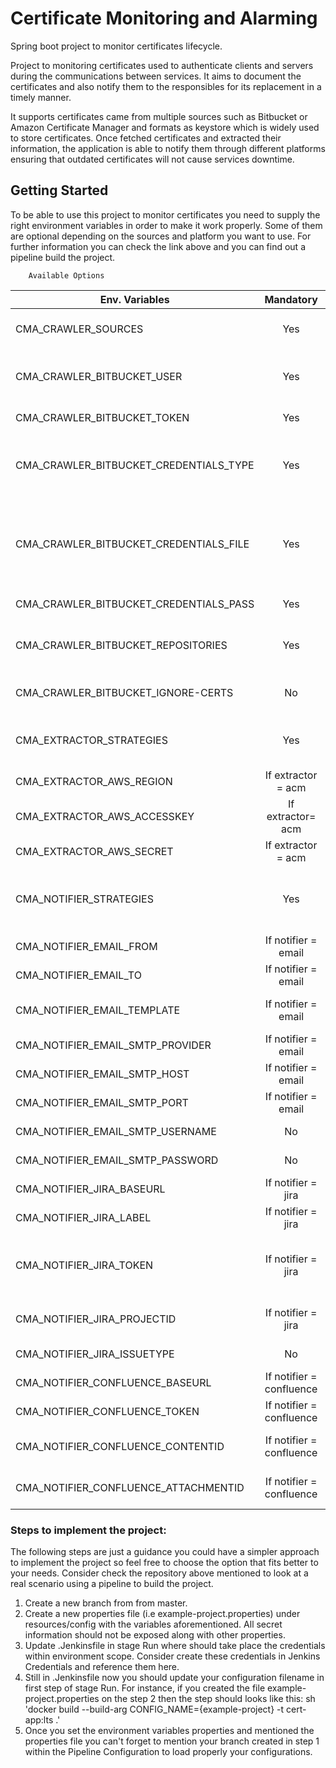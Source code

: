 # Certificate Monitoring and Alarming
Spring boot project to monitor certificates lifecycle.

Project to monitoring certificates used to authenticate clients and servers during the communications between services. It aims to document the certificates and also notify them to the responsibles for its replacement in a timely manner. 

It supports certificates came from multiple sources such as Bitbucket or Amazon Certificate Manager and formats as keystore which is widely used to store certificates. Once fetched certificates and extracted their information, the application is able to notify them through different platforms ensuring that outdated certificates will not cause services downtime.

## Getting Started

To be able to use this project to monitor certificates you need to supply the right environment variables in order to make it work properly. Some of them are optional depending on the sources and platform you want to use. For further information you can check the link above and you can find out a pipeline build the project. 

		Available Options	
		




 | Env. Variables   |      Mandatory      | Default  | Meaning |
|----------|:-------------:|------:|------:|
| CMA_CRAWLER_SOURCES |  Yes |  bitbucket |Platform which the app should fetch keystores.|
| CMA_CRAWLER_BITBUCKET_USER	| Yes | -- | Bitbucket account with permissions to the target repositories. |
| CMA_CRAWLER_BITBUCKET_TOKEN	| Yes |	-- |	Valid token to access Bitbucket account.|
| CMA_CRAWLER_BITBUCKET_CREDENTIALS_TYPE	| Yes | -- |	keepass	Tool used to open the file which contains the credentials to open the keystores. |
| CMA_CRAWLER_BITBUCKET_CREDENTIALS_FILE	| Yes |	--	| Filename with the credentials to open the keystores. Don't forget to mention the repository below which contains this file. |
| CMA_CRAWLER_BITBUCKET_CREDENTIALS_PASS	| Yes |	--	| Password to open the file aforementioned. |
| CMA_CRAWLER_BITBUCKET_REPOSITORIES	| Yes	| --	| List of repositories which the app should looking for the certificates/keystores. | 
| CMA_CRAWLER_BITBUCKET_IGNORE-CERTS	| No	| --	| List of file with certificates/keystores that must be ignored. |
| CMA_EXTRACTOR_STRATEGIES	| Yes	| jks, acm	| List of sources that application should use to fetch certificates. |
| CMA_EXTRACTOR_AWS_REGION	| If extractor = acm	| --	| AWS region. |
| CMA_EXTRACTOR_AWS_ACCESSKEY	| If extractor= acm	| --	| AWS Access key. |
| CMA_EXTRACTOR_AWS_SECRET	| If extractor = acm	| --	| AWS Secret. |
| CMA_NOTIFIER_STRATEGIES	| Yes	| basic, confluence, email, jira	| Notifier strategies that the application should use to notify the certificates found during the build.  |
| CMA_NOTIFIER_EMAIL_FROM	| If notifier = email	| --	| Email sender. |
| CMA_NOTIFIER_EMAIL_TO	| If notifier = email	| --	| List of email recipients. |
| CMA_NOTIFIER_EMAIL_TEMPLATE	| If notifier = email	| -- |	Email template to be included within email structure. |
| CMA_NOTIFIER_EMAIL_SMTP_PROVIDER	| If notifier = email	| --	| SMTP Server provider. |
| CMA_NOTIFIER_EMAIL_SMTP_HOST	| If notifier = email	| --	| SMTP Server host address. |
| CMA_NOTIFIER_EMAIL_SMTP_PORT	| If notifier = email	| --	| SMTP Port. |
| CMA_NOTIFIER_EMAIL_SMTP_USERNAME	| No	| --	| SMTP Server Username. |
| CMA_NOTIFIER_EMAIL_SMTP_PASSWORD	| No	| --	| SMTP Server Password. |
| CMA_NOTIFIER_JIRA_BASEURL	| If notifier = jira	| --	| Jira API base url. By default use |
| CMA_NOTIFIER_JIRA_LABEL	| If notifier = jira	| --	| Label to identify ticket created. |
| CMA_NOTIFIER_JIRA_TOKEN	| If notifier = jira	| --	| Token to access Jira API with the right permissions to access the project mentioned below. |
| CMA_NOTIFIER_JIRA_PROJECTID	| If notifier = jira	| --	| Project ID where the ticket must take place. |
| CMA_NOTIFIER_JIRA_ISSUETYPE	| No	| --	| Issue Type ID. By default use 10001. |
| CMA_NOTIFIER_CONFLUENCE_BASEURL	| If notifier = confluence | |  |
| CMA_NOTIFIER_CONFLUENCE_TOKEN	| If notifier = confluence	| --	| Token to access Confluence API. |
| CMA_NOTIFIER_CONFLUENCE_CONTENTID	| If notifier = confluence	| --	| Content ID where the report should be published. |
| CMA_NOTIFIER_CONFLUENCE_ATTACHMENTID	| If notifier = confluence	| --	| Attachment ID where the report should be published. |

### Steps to implement the project:

The following steps are just a guidance you could have a simpler approach to implement the project so feel free to choose the option that fits better to your needs. Consider check the repository above mentioned to look at a real scenario using a pipeline to build the project.

1. Create a new branch from from master.
2. Create a new properties file (i.e example-project.properties) under resources/config with the variables aforementioned. All secret information should not be exposed along with other properties.  
3. Update .Jenkinsfile in stage Run where should take place the credentials within environment scope. Consider create these credentials in Jenkins Credentials and reference them here.
4. Still in .Jenkinsfile now you should update your configuration filename in first step of stage Run. For instance, if you created the file example-project.properties on the step 2 then the step should looks like this: sh 'docker build --build-arg CONFIG_NAME={example-project} -t cert-app:lts .'
5. Once you set the environment variables properties and mentioned the properties file you can't forget to mention your branch created in step 1 within the Pipeline Configuration to load properly your configurations.
